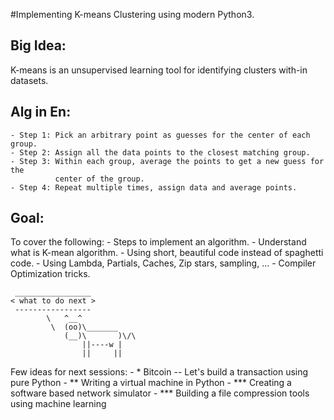 #Implementing K-means Clustering using modern Python3.

## Big Idea:
K-means is an unsupervised learning tool for identifying clusters with-in datasets.

## Alg in En:
    - Step 1: Pick an arbitrary point as guesses for the center of each group.
    - Step 2: Assign all the data points to the closest matching group.
    - Step 3: Within each group, average the points to get a new guess for the
              center of the group.
    - Step 4: Repeat multiple times, assign data and average points.
    
## Goal:
To cover the following:
    - Steps to implement an algorithm.
    - Understand what is K-mean algorithm.
    - Using short, beautiful code instead of spaghetti code.
    - Using Lambda, Partials, Caches, Zip stars, sampling, ...
    - Compiler Optimization tricks.



```
 _________________ 
< what to do next >
 ----------------- 
        \   ^__^
         \  (oo)\_______
            (__)\       )\/\
                ||----w |
                ||     ||
```

Few ideas for next sessions:
    - *   Bitcoin -- Let's build a transaction using pure Python
    - **  Writing a virtual machine in Python
    - *** Creating a software based network simulator
    - *** Building a file compression tools using machine learning
